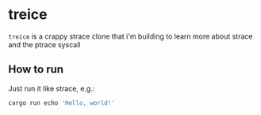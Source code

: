 # treice

`treice` is a crappy strace clone that i'm building to learn more about strace and the ptrace syscall

## How to run

Just run it like strace, e.g.:

```sh
cargo run echo 'Hello, world!'
```
